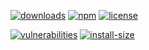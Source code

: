 [![downloads][downloads]][downloads-url]
[![npm][npm]][npm-url]
[![license][license]][license-url]

[![vulnerabilities][vulnerabilities]][vulnerabilities-url]
[![install-size][install-size]][install-size-url]

[downloads]: https://img.shields.io/npm/dt/query-selector-shadow-root.svg
[downloads-url]: https://npmcharts.com/compare/query-selector-shadow-root
[npm]: https://img.shields.io/npm/v/query-selector-shadow-root
[npm-url]: https://www.npmjs.com/package/query-selector-shadow-root
[license]: https://img.shields.io/npm/l/query-selector-shadow-root
[license-url]: https://github.com/deleonio/javascript-utils/blob/main/LICENSE
[vulnerabilities]: https://img.shields.io/snyk/vulnerabilities/npm/query-selector-shadow-root
[vulnerabilities-url]: https://snyk.io/test/npm/query-selector-shadow-root
[install-size]: https://packagephobia.now.sh/badge?p=query-selector-shadow-root
[install-size-url]: https://packagephobia.now.sh/result?p=query-selector-shadow-root
